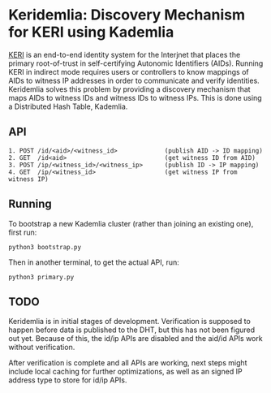 # Keridemlia: Discovery Mechanism for KERI using Kademlia

[KERI](https://github.com/decentralized-identity/keri) is an end-to-end identity system for the Interjnet that places the primary root-of-trust in self-certifying Autonomic Identifiers (AIDs). Running KERI in indirect mode requires users or controllers to know mappings of AIDs to witness IP addresses in order to communicate and verify identities. Keridemlia solves this problem by providing a discovery mechanism that maps AIDs to witness IDs and witness IDs to witness IPs. This is done using a Distributed Hash Table, Kademlia.

## API

```buildoutcfg
1. POST /id/<aid>/<witness_id>             (publish AID -> ID mapping)
2. GET  /id<aid>                           (get witness ID from AID)
3. POST /ip/<witness_id>/<witness_ip>      (publish ID -> IP mapping)
4. GET  /ip/<witness_id>                   (get witness IP from witness IP)
```

## Running

To bootstrap a new Kademlia cluster (rather than joining an existing one), first run:
```
python3 bootstrap.py
```

Then in another terminal, to get the actual API, run:
```
python3 primary.py
```

## TODO

Keridemlia is in initial stages of development. Verification is supposed to happen before data is published to the DHT, but this has not been figured out yet. Because of this, the id/ip APIs are disabled and the aid/id APIs work without verification.

After verification is complete and all APIs are working, next steps might include local caching for further optimizations, as well as an signed IP address type to store for id/ip APIs.
